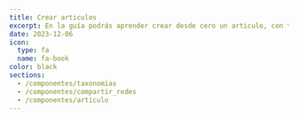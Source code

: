 ```yaml
---
title: Crear articulos 
excerpt: En la guía podrás aprender crear desde cero un articulo, con tags, redes sociales, entre otros...
date: 2023-12-06
icon:
  type: fa
  name: fa-book
color: black
sections:
  - /componentes/taxonomias
  - /componentes/compartir_redes
  - /componentes/articulo
---
```

